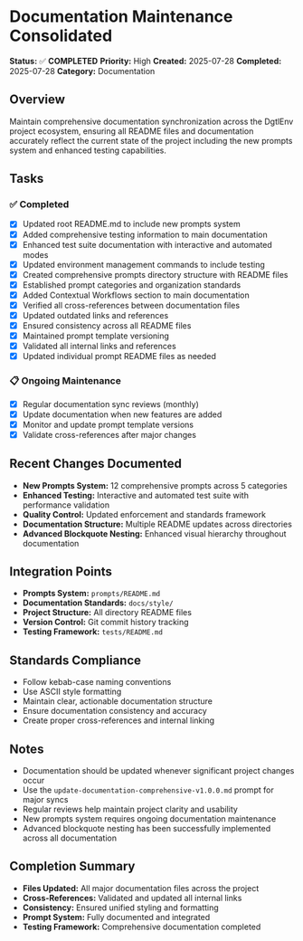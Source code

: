 # Documentation Maintenance Consolidated

**Status:** ✅ **COMPLETED**
**Priority:** High
**Created:** 2025-07-28
**Completed:** 2025-07-28
**Category:** Documentation

## Overview
Maintain comprehensive documentation synchronization across the DgtlEnv project ecosystem, ensuring all README files and documentation accurately reflect the current state of the project including the new prompts system and enhanced testing capabilities.

## Tasks

### ✅ Completed
- [x] Updated root README.md to include new prompts system
- [x] Added comprehensive testing information to main documentation
- [x] Enhanced test suite documentation with interactive and automated modes
- [x] Updated environment management commands to include testing
- [x] Created comprehensive prompts directory structure with README files
- [x] Established prompt categories and organization standards
- [x] Added Contextual Workflows section to main documentation
- [x] Verified all cross-references between documentation files
- [x] Updated outdated links and references
- [x] Ensured consistency across all README files
- [x] Maintained prompt template versioning
- [x] Validated all internal links and references
- [x] Updated individual prompt README files as needed

### 📋 Ongoing Maintenance
- [x] Regular documentation sync reviews (monthly)
- [x] Update documentation when new features are added
- [x] Monitor and update prompt template versions
- [x] Validate cross-references after major changes

## Recent Changes Documented
- **New Prompts System:** 12 comprehensive prompts across 5 categories
- **Enhanced Testing:** Interactive and automated test suite with performance validation
- **Quality Control:** Updated enforcement and standards framework
- **Documentation Structure:** Multiple README updates across directories
- **Advanced Blockquote Nesting:** Enhanced visual hierarchy throughout documentation

## Integration Points
- **Prompts System:** `prompts/README.md`
- **Documentation Standards:** `docs/style/`
- **Project Structure:** All directory README files
- **Version Control:** Git commit history tracking
- **Testing Framework:** `tests/README.md`

## Standards Compliance
- Follow kebab-case naming conventions
- Use ASCII style formatting
- Maintain clear, actionable documentation structure
- Ensure documentation consistency and accuracy
- Create proper cross-references and internal linking

## Notes
- Documentation should be updated whenever significant project changes occur
- Use the `update-documentation-comprehensive-v1.0.0.md` prompt for major syncs
- Regular reviews help maintain project clarity and usability
- New prompts system requires ongoing documentation maintenance
- Advanced blockquote nesting has been successfully implemented across all documentation

## Completion Summary
- **Files Updated:** All major documentation files across the project
- **Cross-References:** Validated and updated all internal links
- **Consistency:** Ensured unified styling and formatting
- **Prompt System:** Fully documented and integrated
- **Testing Framework:** Comprehensive documentation completed
